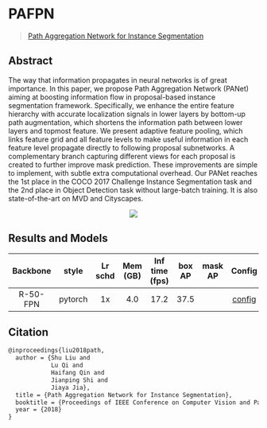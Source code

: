 # PAFPN

> [Path Aggregation Network for Instance Segmentation](https://arxiv.org/abs/1803.01534)

<!-- [ALGORITHM] -->

## Abstract

The way that information propagates in neural networks is of great importance. In this paper, we propose Path Aggregation Network (PANet) aiming at boosting information flow in proposal-based instance segmentation framework. Specifically, we enhance the entire feature hierarchy with accurate localization signals in lower layers by bottom-up path augmentation, which shortens the information path between lower layers and topmost feature. We present adaptive feature pooling, which links feature grid and all feature levels to make useful information in each feature level propagate directly to following proposal subnetworks. A complementary branch capturing different views for each proposal is created to further improve mask prediction. These improvements are simple to implement, with subtle extra computational overhead. Our PANet reaches the 1st place in the COCO 2017 Challenge Instance Segmentation task and the 2nd place in Object Detection task without large-batch training. It is also state-of-the-art on MVD and Cityscapes.

<div align=center>
<img src="https://user-images.githubusercontent.com/40661020/143968947-5f2d7e8a-a236-4d59-8f2d-7fbb12764845.png"/>
</div>

## Results and Models

| Backbone |  style  | Lr schd | Mem (GB) | Inf time (fps) | box AP | mask AP |                       Config                        |                                                                                                                                                          Download                                                                                                                                                           |
| :------: | :-----: | :-----: | :------: | :------------: | :----: | :-----: | :-------------------------------------------------: | :-------------------------------------------------------------------------------------------------------------------------------------------------------------------------------------------------------------------------------------------------------------------------------------------------------------------------: |
| R-50-FPN | pytorch |   1x    |   4.0    |      17.2      |  37.5  |         | [config](../pafpn/faster-rcnn_r50_pafpn_1x_coco.py) | [model](https://download.openmmlab.com/mmdetection/v2.0/pafpn/faster_rcnn_r50_pafpn_1x_coco/faster_rcnn_r50_pafpn_1x_coco_bbox_mAP-0.375_20200503_105836-b7b4b9bd.pth) \| [log](https://download.openmmlab.com/mmdetection/v2.0/pafpn/faster_rcnn_r50_pafpn_1x_coco/faster_rcnn_r50_pafpn_1x_coco_20200503_105836.log.json) |

## Citation

```latex
@inproceedings{liu2018path,
  author = {Shu Liu and
            Lu Qi and
            Haifang Qin and
            Jianping Shi and
            Jiaya Jia},
  title = {Path Aggregation Network for Instance Segmentation},
  booktitle = {Proceedings of IEEE Conference on Computer Vision and Pattern Recognition (CVPR)},
  year = {2018}
}
```
